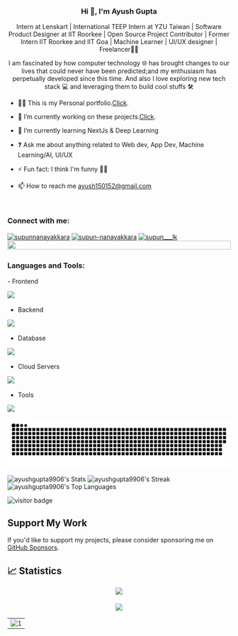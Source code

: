 

### <div align="center">Hi 👋, I'm Ayush Gupta
<div align="center">Intern at Lenskart | International TEEP Intern at YZU Taiwan | Software Product Designer at IIT Roorkee | Open Source Project Contributor | Former Intern IIT Roorkee and IIT Goa | Machine Learner | UI/UX designer | Freelancer👨‍💻 </div>  
<p align="center">I am fascinated by how computer technology 🌐 has brought changes to our lives that could never have been predicted;and my enthusiasm has perpetually developed since this time. And also I love exploring new tech stack 💻 and leveraging them to build cool stuffs 🛠️</p>

- 🙍‍♂ This is my Personal portfolio.[Click](https://ayushgupta9906.github.io/AyushGupta/). 
  

- 🔭 I’m currently working on these projects.[Click](https://ayushgupta9906.github.io/AyushGupta/). 

- 🌱 I’m currently learning NextJs & Deep Learning

- ❓ Ask me about anything related to Web dev, App Dev, Machine Learning/AI, UI/UX
  

- ⚡ Fun fact: I think I'm funny 🤷‍♂️
  

- 📫 How to reach me ayush150152@gmail.com  
<br>
<h3 align="left">Connect with me:</h3>
<p align="left">
<a href="https://www.linkedin.com/in/ayush-gupta-3a93621b6/" target="blank"><img align="center" src="https://raw.githubusercontent.com/rahuldkjain/github-profile-readme-generator/master/src/images/icons/Social/linked-in-alt.svg" alt="supunnanayakkara" height="30" width="40" /></a>
<a href="https://twitter.com/LaSerX_1729" target="_blank">
</a>
<a href="https://stackoverflow.com/users/22926451/ayush-gupta" target="blank"><img align="center" src="https://raw.githubusercontent.com/rahuldkjain/github-profile-readme-generator/master/src/images/icons/Social/stack-overflow.svg" alt="supun-nanayakkara" height="30" width="40" /></a>
<a href="https://www.instagram.com/laserx_1729/" target="blank"><img align="center" src="https://raw.githubusercontent.com/rahuldkjain/github-profile-readme-generator/master/src/images/icons/Social/instagram.svg" alt="supun___lk" height="30" width="40" /></a>
<br>

<img src="https://i.imgur.com/dBaSKWF.gif" height="20" width="100%">

<h3 align="left">Languages and Tools:</h3>
- Frontend
<p align="left">
  <a href="https://skillicons.dev"> 
    <img src="https://skillicons.dev/icons?i=html,css,js,react,nextjs,redux,tailwind,vue" />
  </a>
</p>


- Backend
<p align="left">
  <a href="https://skillicons.dev">
    <img src="https://skillicons.dev/icons?i=nodejs,py,flask,fastapi,express,nextjs" />
  </a>
</p>

- Database
<p align="left">
  <a href="https://skillicons.dev">
    <img src="https://skillicons.dev/icons?i=mongodb,mysql,postgresql" />
  </a>
</p>

- Cloud Servers
<p align="left">
  <a href="https://skillicons.dev">
    <img src="https://skillicons.dev/icons?i=azure,aws,firebase,cloudflare" />
  </a>
</p>

- Tools
<p align="left">
  <a href="https://skillicons.dev">
   <img src="https://skillicons.dev/icons?i=git,github,docker,figma,xd,idea,vscode,postman,unity,ae,autocad,atom,androidstudio,blender" />
  </a>
</p>


<picture>
  <source media="(prefers-color-scheme: dark)" srcset="github-snake-dark.svg" />
  <source media="(prefers-color-scheme: light)" srcset="github-snake.svg" />
  <img alt="github-snake" src="github-snake.svg" />
</picture>


![ayushgupta9906's Stats](https://github-readme-stats.vercel.app/api?username=ayushgupta9906&theme=vue-dark&show_icons=true&hide_border=false&count_private=true)
![ayushgupta9906's Streak](https://github-readme-streak-stats.herokuapp.com/?user=ayushgupta9906&theme=vue-dark&hide_border=false)
![ayushgupta9906's Top Languages](https://github-readme-stats.vercel.app/api/top-langs/?username=ayushgupta9906&theme=vue-dark&show_icons=true&hide_border=false&layout=compact)

![visitor badge](https://visitor-badge.laobi.icu/badge?page_id=ayushgupta9906.visitor-badge&left_text=My%20Page%20Visitors)

## Support My Work

If you'd like to support my projects, please consider sponsoring me on [GitHub Sponsors](https://github.com/sponsors/ayushgupta9906).

## 📈 Statistics
<p align="center">
<img src="https://github-profile-trophy.vercel.app/?username=ayushgupta9906&theme=darkhub">
<br><br>
<img src="https://github-readme-streak-stats.herokuapp.com/?user=ayushgupta9906&theme=merko">
</p>
<table>
  <tr>
    <td><img src="https://github-readme-stats.vercel.app/api?username=ayushgupta9906&theme=chartreuse-dark&show_icons=true&include_all_commits=true&count_private=true"  display=block width=100% height=auto alt="1"></td>
    
   </tr>
</table>
<!-- 
<p><img align="center" src="https://github-readme-stats.vercel.app/api?username=ritik-prabhat&show_icons=true&locale=en&theme=vue-dark" alt="Ritik-Prabhat" /></p>
<p><img align="center" src="https://github-readme-streak-stats.herokuapp.com/?user=ritik-prabhat&&theme=vue-dark" alt="ritik-prabhat" /></p>
<p><img align="center" src="https://github-readme-stats.vercel.app/api/top-langs?username=ritik-prabhat&show_icons=true&locale=en&layout=compact&theme=vue-dark" alt="ritik-prabhat" /></p>
-->


